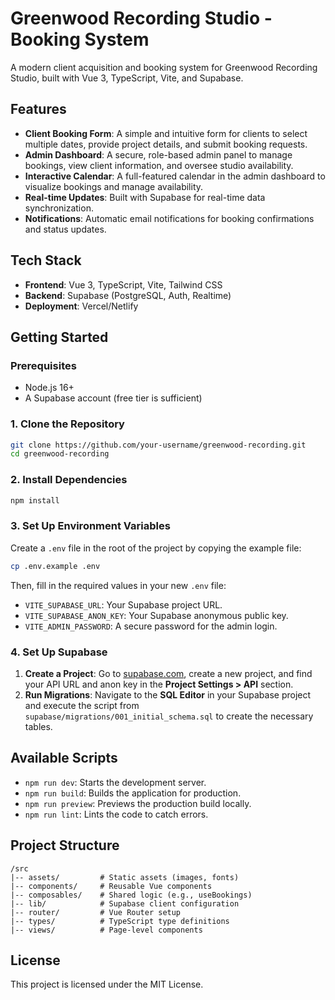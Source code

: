 # Greenwood Recording Studio - Booking System

A modern client acquisition and booking system for Greenwood Recording Studio, built with Vue 3, TypeScript, Vite, and Supabase.

## Features

- **Client Booking Form**: A simple and intuitive form for clients to select multiple dates, provide project details, and submit booking requests.
- **Admin Dashboard**: A secure, role-based admin panel to manage bookings, view client information, and oversee studio availability.
- **Interactive Calendar**: A full-featured calendar in the admin dashboard to visualize bookings and manage availability.
- **Real-time Updates**: Built with Supabase for real-time data synchronization.
- **Notifications**: Automatic email notifications for booking confirmations and status updates.

## Tech Stack

- **Frontend**: Vue 3, TypeScript, Vite, Tailwind CSS
- **Backend**: Supabase (PostgreSQL, Auth, Realtime)
- **Deployment**: Vercel/Netlify

## Getting Started

### Prerequisites

- Node.js 16+
- A Supabase account (free tier is sufficient)

### 1. Clone the Repository

```bash
git clone https://github.com/your-username/greenwood-recording.git
cd greenwood-recording
```

### 2. Install Dependencies

```bash
npm install
```

### 3. Set Up Environment Variables

Create a `.env` file in the root of the project by copying the example file:

```bash
cp .env.example .env
```

Then, fill in the required values in your new `.env` file:

- `VITE_SUPABASE_URL`: Your Supabase project URL.
- `VITE_SUPABASE_ANON_KEY`: Your Supabase anonymous public key.
- `VITE_ADMIN_PASSWORD`: A secure password for the admin login.

### 4. Set Up Supabase

1.  **Create a Project**: Go to [supabase.com](https://supabase.com), create a new project, and find your API URL and anon key in the **Project Settings > API** section.
2.  **Run Migrations**: Navigate to the **SQL Editor** in your Supabase project and execute the script from `supabase/migrations/001_initial_schema.sql` to create the necessary tables.

## Available Scripts

- `npm run dev`: Starts the development server.
- `npm run build`: Builds the application for production.
- `npm run preview`: Previews the production build locally.
- `npm run lint`: Lints the code to catch errors.

## Project Structure

```
/src
|-- assets/         # Static assets (images, fonts)
|-- components/     # Reusable Vue components
|-- composables/    # Shared logic (e.g., useBookings)
|-- lib/            # Supabase client configuration
|-- router/         # Vue Router setup
|-- types/          # TypeScript type definitions
|-- views/          # Page-level components
```

## License

This project is licensed under the MIT License.
